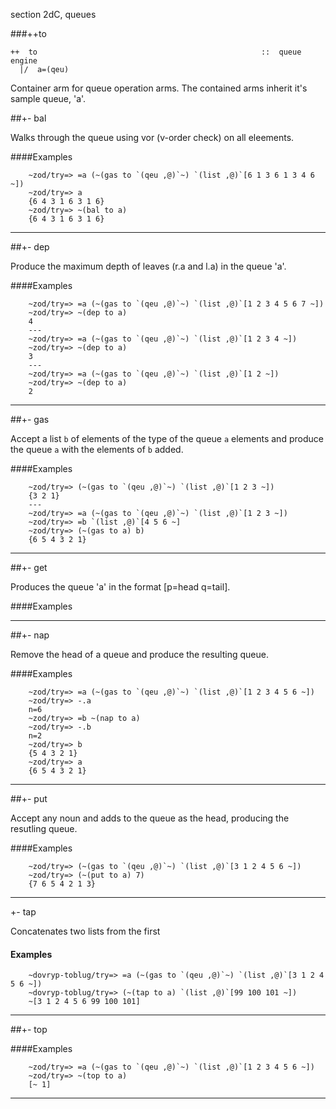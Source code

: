 section 2dC, queues                   

###++to

```
++  to                                                  ::  queue engine
  |/  a=(qeu)
```

Container arm for queue operation arms.  The contained arms inherit it's sample queue, 'a'. 

##+-  bal

Walks through the queue using vor (v-order check) on all eleements.

####Examples

        ~zod/try=> =a (~(gas to `(qeu ,@)`~) `(list ,@)`[6 1 3 6 1 3 4 6 ~])
        ~zod/try=> a
        {6 4 3 1 6 3 1 6}
        ~zod/try=> ~(bal to a)
        {6 4 3 1 6 3 1 6}
        
---

##+-  dep

Produce the maximum depth of leaves (r.a and l.a) in the queue 'a'.

####Examples

        ~zod/try=> =a (~(gas to `(qeu ,@)`~) `(list ,@)`[1 2 3 4 5 6 7 ~])
        ~zod/try=> ~(dep to a)
        4
        ---
        ~zod/try=> =a (~(gas to `(qeu ,@)`~) `(list ,@)`[1 2 3 4 ~])
        ~zod/try=> ~(dep to a)
        3
        ---
        ~zod/try=> =a (~(gas to `(qeu ,@)`~) `(list ,@)`[1 2 ~])
        ~zod/try=> ~(dep to a)
        2

---

##+-  gas

Accept a list `b` of elements of the type of the queue `a` elements and produce the queue
`a` with the elements of `b` added.

####Examples

        ~zod/try=> (~(gas to `(qeu ,@)`~) `(list ,@)`[1 2 3 ~])
        {3 2 1}
        ---
        ~zod/try=> =a (~(gas to `(qeu ,@)`~) `(list ,@)`[1 2 3 ~])
        ~zod/try=> =b `(list ,@)`[4 5 6 ~]
        ~zod/try=> (~(gas to a) b)
        {6 5 4 3 2 1}

---

##+-  get

Produces the queue 'a' in the format [p=head q=tail].

####Examples

---

##+-  nap

Remove the head of a queue and produce the resulting queue.

####Examples

        ~zod/try=> =a (~(gas to `(qeu ,@)`~) `(list ,@)`[1 2 3 4 5 6 ~])
        ~zod/try=> -.a
        n=6
        ~zod/try=> =b ~(nap to a)
        ~zod/try=> -.b
        n=2
        ~zod/try=> b
        {5 4 3 2 1}
        ~zod/try=> a
        {6 5 4 3 2 1}

---

##+-  put

Accept any noun and adds to the queue as the head, producing the resutling queue.

####Examples

        ~zod/try=> (~(gas to `(qeu ,@)`~) `(list ,@)`[3 1 2 4 5 6 ~])
        ~zod/try=> (~(put to a) 7)
        {7 6 5 4 2 1 3}

---

  +-  tap

Concatenates two lists from the first

#### Examples

        ~dovryp-toblug/try=> =a (~(gas to `(qeu ,@)`~) `(list ,@)`[3 1 2 4 5 6 ~])
        ~dovryp-toblug/try=> (~(tap to a) `(list ,@)`[99 100 101 ~])
        ~[3 1 2 4 5 6 99 100 101]

---

##+-  top

####Examples

        ~zod/try=> =a (~(gas to `(qeu ,@)`~) `(list ,@)`[1 2 3 4 5 6 ~])
        ~zod/try=> ~(top to a)
        [~ 1]

---


